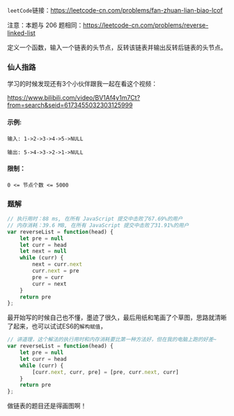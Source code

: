 `leetCode`链接：https://leetcode-cn.com/problems/fan-zhuan-lian-biao-lcof

注意：本题与 206 题相同：https://leetcode-cn.com/problems/reverse-linked-list

定义一个函数，输入一个链表的头节点，反转该链表并输出反转后链表的头节点。

### 仙人指路

学习的时候发现还有3个小伙伴跟我一起在看这个视频：

https://www.bilibili.com/video/BV1Af4y1m7Ct?from=search&seid=6173455032303125999

#### 示例:

`输入: 1->2->3->4->5->NULL`

`输出: 5->4->3->2->1->NULL`

#### 限制：

`0 <= 节点个数 <= 5000`

### 题解

```js
// 执行用时：88 ms, 在所有 JavaScript 提交中击败了67.69%的用户
// 内存消耗：39.6 MB, 在所有 JavaScript 提交中击败了31.91%的用户
var reverseList = function(head) {
    let pre = null
    let curr = head
    let next = null
    while (curr) {
        next = curr.next
        curr.next = pre
        pre = curr
        curr = next
    }
    return pre
};
```

最开始写的时候自己也不懂，墨迹了很久，最后用纸和笔画了个草图，思路就清晰了起来，也可以试试ES6的`解构赋值`，

```js
// 讲道理，这个解法的执行用时和内存消耗要比第一种方法好，但在我的电脑上跑的好差~
var reverseList = function(head) {
    let pre = null
    let curr = head
    while (curr) {
        [curr.next, curr, pre] = [pre, curr.next, curr]
    }
    return pre
};
```

做链表的题目还是得画图啊！